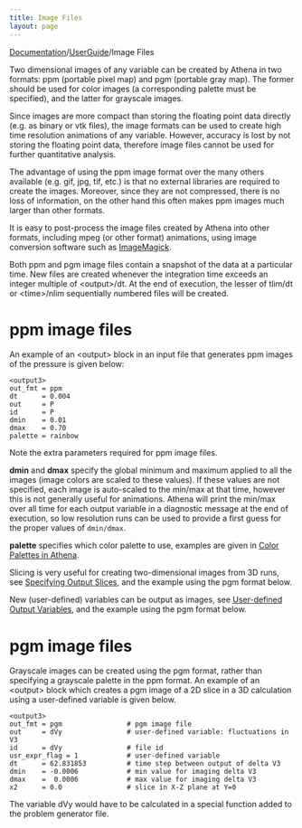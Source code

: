 ```yaml
---
title: Image Files
layout: page
---
```


[Documentation]({{site.baseurl}}/AthenaDocs)/[UserGuide]({{site.baseurl}}/AthenaDocsUG)/Image Files

Two dimensional images of any variable can be created by Athena in two formats: ppm (portable pixel map) and pgm (portable gray map).  The former
should be used for color images (a corresponding palette must be specified), and the latter for grayscale images.

Since images are more compact than storing the floating point data directly (e.g. as binary or vtk files), the image formats can be used
to create high time resolution animations of any variable.  However, accuracy is lost by not storing the floating point data, therefore image files
cannot be used for further quantitative analysis.

The advantage of using the ppm image format over the many others available (e.g. gif, jpg, tif, etc.) is that no external libraries
are required to create the images.  Moreover, since they are not compressed, there is no loss of information, on the other hand this often makes
ppm images much larger than other formats.

It is easy to post-process the image files created by Athena into other formats, including mpeg (or other format) animations, using
image conversion software such as [ImageMagick](http://www.imagemagick.org).

Both ppm and pgm image files contain a snapshot of the data at a particular time.  New files are created whenever the integration time exceeds an integer multiple of \<output\>/dt. At the end of execution, the lesser of tlim/dt or \<time\>/nlim sequentially numbered files will be created.

ppm image files
===============

An example of an \<output\> block in an input file that generates ppm images of the pressure is given below:

	<output3>
	out_fmt = ppm
	dt      = 0.004
	out     = P
	id      = P
	dmin    = 0.01
	dmax    = 0.70
	palette = rainbow

Note the extra parameters required for ppm image files.  

**dmin** and **dmax** specify the global minimum and maximum applied to all
the images (image colors are scaled to these values).  If these values are not specified, each image is auto-scaled to the min/max at that
time, however this is not generally useful for animations.  Athena will print the min/max over all time for each output variable in a
diagnostic message at the end of execution, so low resolution runs can be used to provide a first guess for the proper values of `dmin/dmax`.

**palette** specifies which color palette to use, examples are given in [Color Palettes in Athena]({{site.baseurl}}/AthenaDocsPalettes).

Slicing is very useful for creating two-dimensional images from 3D runs, see [Specifying Output Slices]({{site.baseurl}}/AthenaDocsUGSlices), and the example
using the pgm format below.

New (user-defined) variables can be output as images, see [User-defined Output Variables]({{site.baseurl}}/AthenaDocsUGUserExpress), and the example using the pgm format below.

pgm image files
===============

Grayscale images can be created using the pgm format, rather than specifying a grayscale palette in the ppm format.  An example of an
\<output\> block which creates a pgm image of a 2D slice in a 3D calculation using a user-defined variable is given below.

	<output3>
	out_fmt = pgm                # pgm image file
	out     = dVy                # user-defined variable: fluctuations in V3
	id      = dVy                # file id
	usr_expr_flag = 1            # user-defined variable
	dt      = 62.831853          # time step between output of delta V3
	dmin    = -0.0006            # min value for imaging delta V3
	dmax    =  0.0006            # max value for imaging delta V3
	x2      = 0.0                # slice in X-Z plane at Y=0

The variable dVy would have to be calculated in a special function added to the problem generator file.
